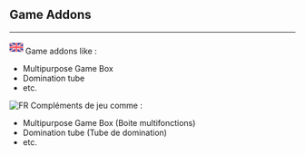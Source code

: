## Game Addons ##
----------
![GB](https://github.com/LaserBattle-fr/Laser-Battle/blob/master/Documentation/Images/united-kingdom.png)
Game addons like :
 - Multipurpose Game Box
 - Domination tube
 - etc.

![FR]()
Compléments de jeu comme :
 - Multipurpose Game Box (Boite multifonctions)
 - Domination tube (Tube de domination)
 - etc.
